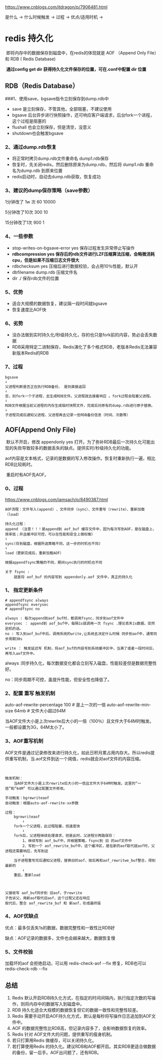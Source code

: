 https://www.cnblogs.com/itdragon/p/7906481.html



是什么 → 什么时候触发 → 过程 → 优点/适用时机 → 

# redis 持久化

​	即将内存中的数据保存到磁盘中，在redis的体现就是 AOF （Append Only File）和 RDB ( Redis Database)

​	**通过config get dir 获得持久化文件保存的位置，可在.conf中配置 dir 位置**



## RDB（Redis Database）



###1、使用save，bgsave指令立刻保存到dump.rdb中

- save 是立刻保存，不管其他，全部阻塞，不建议使用
- bgsave 后台异步进行快照操作，还可响应客户端请求，后台fork一个进程，这个过程是阻塞的
- flushall 也会立刻保存，但是清空，没意义
- shutdown也会触发bgsave

### 2、通过dump.rdb恢复

- 将正常时拷贝dump.rdb文件重命名 dump1.rdb保存
- 恢复时，先关闭redis，然后删除原来为dump.rdb，然后将 dump1.rdb 重命名为dump.rdb 到原来位置
- redis启动时，自动去dump.rdb获取，恢复成功

### 3、建议的dump保存策略（save参数）

1分钟改了 1w 次		60	10000

5分钟改了10次		300		10

15分钟改了1次		900		1

### 4、一些参数

- stop-writes-on-bgsave-error yes 保存过程发生异常停止写操作
- **rdbcompression yes 保存后的rdb文件进行LZF压缩算法压缩，会略微消耗cpu，但是如果不压缩日志文件很大**
- rdbchecksum yes 压缩后进行数据校验，会占用10％性能，默认开
- dbfilename dump.rdb 压缩文件名
- dir ./ 保存rdb文件的位置

### 5、优势

- 适合大规模的数据恢复，建议隔一段时间就bgsave
- 恢复速度比AOF快

### 6、劣势

- 没办法做到实时持久化/秒级持久化，存的也只是fork前的内容，势必会丢失数据
- RDB采用特定二进制保存，Redis演化了多个格式RDB，老版本Redis无法兼容新版本Redis的RDB

### 7、过程

```
bgsave
↓
父进程判断是否正在执行RDB备份， 是则直接返回
↓
否，则fork一个子进程，去生成RDB文件。父进程就去接着响应 。fork过程会阻塞父进程。
↓
RDB文件根据当前父进程的内存生成临时快照文件，完成后对原有的dump.rdb进行原子替换。
↓
子进程完成后通知父进程，父进程再去记录一些RDB备份信息（时间、次数等）

```









## AOF(Append Only File)

​	默认不开启，修改 appendonly yes 打开。为了弥补RDB最后一次持久化可能出现的失败导致较多的数据丢失的缺点。提供实时/秒级持久化的功能。

​	aof内容是文本格式，记录的是数据的写入修改操作。恢复时重新执行一遍，相比RDB比较耗时。

​	重启时有AOF先AOF。

### 0、过程

https://www.cnblogs.com/iamsach/p/8490387.html

```
AOF流程：文件写入(append) 、文件同步（sync）、文件重写（rewrite）、重新加载（load）

持久化过程：
append （注意！！！是append到 aof_buf 缓存文件中，因为每次写到AOF，是在磁盘上，效率低；并且缓冲区可控，可以在性能和安全上做权衡）
↓
sync(存到磁盘，根据所选策略不同，这一步的时机也不同)
↓
load（更新完成后，重新加载AOF）

根据appendfsync策略的不同，期间sync执行的时机也不同

关于 fsync :
	就是将 aof_buf 的内容写到 appendonly.aof 文件中，真正的持久化

```



### 1、 指定更新条件

```redis
# appendfsync always
appendfsync everysec
# appendfsync no

always : 每次append到aof_buf时，都调用fsync，同步到aof文件中
everysec ： append到 aof_buf中，每隔1s就调用一次 fsync .理论丢失1s数据，突然宕机的话。
no : 写入到aof_buf中后，调用系统的write,让系统去决定什么时候 同步到aof中，通常同步周期30s

write ： 触发延迟写 机制，将aof_buf的内容写到系统缓冲区中，当满了或者一段时间后，再写入aof文件中。

```

always :同步持久化，每次数据变化都会立刻写入磁盘，性能较差但是数据完整性好。

no：同步周期不可控，虽提升性能，但安全性也降低了。



### 2、配置 重写 触发机制

auto-aof-rewrite-percentage 100   # 是上一次的一倍
auto-aof-rewrite-min-size 64mb	# 文件大小超过64M

当AOF文件大小是上次rewrite后大小的一倍（100％）且文件大于64M时触发。一般都设置为3G，64M太小了。



### 3、AOF重写机制

​	AOF文件是通过记录修改来进行持久化，如此日积月累占用内存大。所以redis提供重写机制，当.aof文件到达一个阈值，redis就会对aof文件的内容压缩。

​	

```
触发机制：
	当AOF文件大小是上次rewrite后大小的一倍且文件大于64M时触发。这里的“一倍”和“64M” 可以通过配置文件修改。

手动触发：bgrewriteaof
自动触发：根据auto-aof-rewrite-xx参数

过程：
	bgrewriteaof
		↓
	fork一个父进程，此过程阻塞，但速度快
		↓
	fork后，父进程继续处理请求，但是此时，父进程分两路保存：
		1、继续写到 aof_buf中，并根据策略，fsync到 旧 的aof文件中
		2、写到一个 aof_rewrite_buf中，这个缓冲区，是在新的aof取代就aof时，父进程还需要响应，先写到这
		↓
	当子进程重写完后通知父进程，替换旧的aof，按后再和aof_rewritwe_buf整合，得到最新的
		↓
	重启，重新load



父接收写 aof_buf同步到 旧aof，子rewrite
子告诉父，用新aof取代旧aof，这个过程父还在响应
取代后，整合 aof_rewrite_buf 和 新aof，形成最终版

```



### 4、AOF优缺点

优点：最多仅丢失1s的数据，数据完整性和一致性比RDB好

缺点：AOF记录的数据多，文件也会越来越大，数据恢复慢



### 5、文件校验

加载坏的aof 会拒绝启动，可以用 redis-check-aof --fix 修复，RDB也可以 redis-check-rdb --fix 



## 总结

1. Redis 默认开启RDB持久化方式，在指定的时间间隔内，执行指定次数的写操作，则将内存中的数据写入到磁盘中。
2. RDB 持久化适合大规模的数据恢复但它的数据一致性和完整性较差。
3. Redis 需要手动开启AOF持久化方式，默认是每秒将写操作日志追加到AOF文件中。
4. AOF 的数据完整性比RDB高，但记录内容多了，会影响数据恢复的效率。
5. Redis 针对 AOF文件大的问题，提供重写的瘦身机制。
6. 若只打算用Redis 做缓存，可以关闭持久化。
7. 若打算使用Redis 的持久化。建议RDB和AOF都开启。其实RDB更适合做数据的备份，留一后手。AOF出问题了，还有RDB。